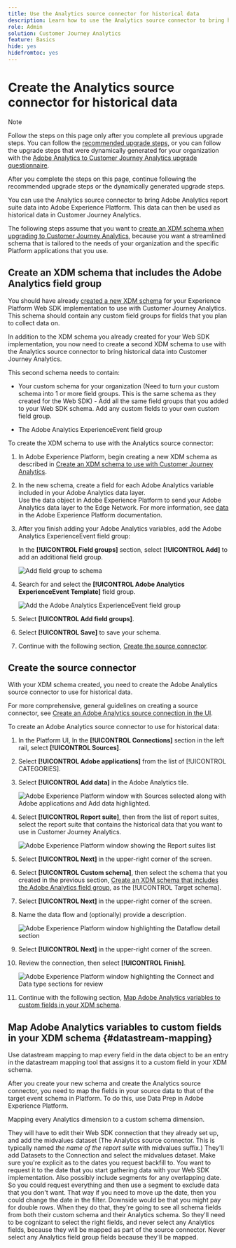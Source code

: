 ```yaml
---
title: Use the Analytics source connector for historical data
description: Learn how to use the Analytics source connector to bring historical data into Customer Journey Analytics
role: Admin
solution: Customer Journey Analytics
feature: Basics
hide: yes
hidefromtoc: yes
---
```

# Create the Analytics source connector for historical data

>[!NOTE]
> 
>Follow the steps on this page only after you complete all previous upgrade steps. You can follow the [recommended upgrade steps](/help/getting-started/cja-upgrade/cja-upgrade-recommendations.md#recommended-upgrade-steps-for-most-organizations), or you can follow the upgrade steps that were dynamically generated for your organization with the [Adobe Analytics to Customer Journey Analytics upgrade questionnaire](https://gigazelle.github.io/cja-ttv/). 
>
>After you complete the steps on this page, continue following the recommended upgrade steps or the dynamically generated upgrade steps. 

You can use the Analytics source connector to bring Adobe Analytics report suite data into Adobe Experience Platform. This data can then be used as historical data in Customer Journey Analytics.

The following steps assume that you want to [create an XDM schema when upgrading to Customer Journey Analytics](/help/getting-started/cja-upgrade/cja-upgrade-schema-create.md), because you want a streamlined schema that is tailored to the needs of your organization and the specific Platform applications that you use. 

## Create an XDM schema that includes the Adobe Analytics field group

You should have already [created a new XDM schema](/help/getting-started/cja-upgrade/cja-upgrade-schema-create.md) for your Experience Platform Web SDK implementation to use with Customer Journey Analytics. This schema should contain any custom field groups for fields that you plan to collect data on. 

In addition to the XDM schema you already created for your Web SDK implementation, you now need to create a second XDM schema to use with the Analytics source connector to bring historical data into Customer Journey Analytics. 

This second schema needs to contain:

* Your custom schema for your organization (Need to turn your custom schema into 1 or more field groups. This is the same schema as they created for the Web SDK) -  Add all the same field groups that you added to your Web SDK schema. Add any custom fields to your own custom field group. 

* The Adobe Analytics ExperienceEvent field group

To create the XDM schema to use with the Analytics source connector:

1. In Adobe Experience Platform, begin creating a new XDM schema as described in [Create an XDM schema to use with Customer Journey Analytics](/help/getting-started/cja-upgrade/cja-upgrade-schema-create.md).

1. In the new schema, create a field for each Adobe Analytics variable included in your Adobe Analytics data layer. <!-- Not sure about this step -->  
   Use the data object in Adobe Experience Platform to send your Adobe Analytics data layer to the Edge Network. For more information, see [data](https://experienceleague.adobe.com/en/docs/experience-platform/web-sdk/commands/sendevent/data) in the Adobe Experience Platform documentation. <!-- Does this actually describe what they need to do??? -->

1. After you finish adding your Adobe Analytics variables, add the Adobe Analytics ExperienceEvent field group: 

   In the **[!UICONTROL Field groups]** section, select **[!UICONTROL Add]** to add an additional field group. 

   ![Add field group to schema](assets/schema-add-field-group.png)

1. Search for and select the **[!UICONTROL Adobe Analytics ExperienceEvent Template]** field group. <!-- Is this the correct field group? -->

   ![Add the Adobe Analytics ExperienceEvent field group](assets/schema-experienceevent.png)

1. Select **[!UICONTROL Add field groups]**.

1. Select **[!UICONTROL Save]** to save your schema.

1. Continue with the following section, [Create the source connector](#create-the-source-connector).

## Create the source connector

With your XDM schema created, you need to create the Adobe Analytics source connector to use for historical data. 

For more comprehensive, general guidelines on creating a source connector, see [Create an Adobe Analytics source connection in the UI](https://experienceleague.adobe.com/docs/experience-platform/sources/ui-tutorials/create/adobe-applications/analytics.html).

To create an Adobe Analytics source connector to use for historical data:

1. In the Platform UI, In the **[!UICONTROL Connections]** section in the left rail, select **[!UICONTROL Sources]**.

1. Select **[!UICONTROL Adobe applications]** from the list of [!UICONTROL CATEGORIES].

1. Select **[!UICONTROL Add data]** in the Adobe Analytics tile.

    ![Adobe Experience Platform window with Sources selected along with Adobe applications and Add data highlighted.](./assets/sources-overview.png)

1. Select **[!UICONTROL Report suite]**, then from the list of report suites, select the report suite that contains the historical data that you want to use in Customer Journey Analytics. 

    ![Adobe Experience Platform window showing the Report suites list](./assets/report-suites.png)

1. Select **[!UICONTROL Next]** in the upper-right corner of the screen.

1. Select **[!UICONTROL Custom schema]**, then select the schema that you created in the previous section, [Create an XDM schema that includes the Adobe Analytics field group](#create-a-second-xdm-schema-that-includes-the-adobe-analytics-field-group), as the [!UICONTROL Target schema]. <!-- Deleted this, because I changed this from choosing the default schemawe're pointing them now at the schema they just created: "Adobe Experience Platform  automatically creates the schema and the corresponding dataset to map all standard fields from the selected Adobe Analytics report suite." -->

    <!-- add screenshot -->

1. Select **[!UICONTROL Next]** in the upper-right corner of the screen.

1. Name the data flow and (optionally) provide a description.

    ![Adobe Experience Platform window highlighting the Dataflow detail section](./assets/dataflow-detail.png)

1. Select **[!UICONTROL Next]** in the upper-right corner of the screen.

1. Review the connection, then select **[!UICONTROL Finish]**.

    ![Adobe Experience Platform window highlighting the Connect and Data type sections for review](./assets/review.png)

1. Continue with the following section, [Map Adobe Analytics variables to custom fields in your XDM schema](#datastream-mapping).

<!-- What about this info? "After the connection is created, the dataflow is automatically created to populate a dataset with the Adobe Analytics data from your report suite. The dataflow ingests up to 13 months of historical data for production sandboxes. The backfill in non-production sandboxes is limited to three months.

When the initial ingestion completes, your Adobe Analytics report suite data is ready to be used by Customer Journey Analytics." -->


## Map Adobe Analytics variables to custom fields in your XDM schema {#datastream-mapping}

Use datastream mapping to map every field in the data object to be an entry in the datastream mapping tool that assigns it to a custom field in your XDM schema. 

After you create your new schema and create the Analytics source connector, you need to map the fields in your source data to that of the target event schema in Platform. To do this, use Data Prep in Adobe Experience Platform.


Mapping every Analytics dimension to a custom schema dimension. 

They will have to edit their Web SDK connection that they already set up, and add the midvalues dataset (The Analytics source connector. This is typically named _the name of the report suite_ with midvalues suffix.) They'll add Datasets to the Connection and select the midvalues dataset. Make sure you're explicit as to the dates you request backfill to. You want to request it to the date that you start gathering data with your Web SDK implementation. Also possibly include segments for any overlapping date. So you could request everything and then use a segment to exclude data that you don't want. That way if you need to move up the date, then you could change the date in the filter. Downside would be that you might pay for double rows.  When they do that, they're going to see all schema fields from both their custom schema and their Analytics schema. So they'll need to be cognizant to select the right fields, and never select any Analytics fields, because they will be mapped as part of the source connector. Never select any Analytics field group fields because they'll be mapped. 
